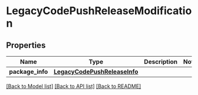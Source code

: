 # LegacyCodePushReleaseModification

## Properties
Name | Type | Description | Notes
------------ | ------------- | ------------- | -------------
**package_info** | [**LegacyCodePushReleaseInfo**](LegacyCodePushReleaseInfo.md) |  | 

[[Back to Model list]](../README.md#documentation-for-models) [[Back to API list]](../README.md#documentation-for-api-endpoints) [[Back to README]](../README.md)

